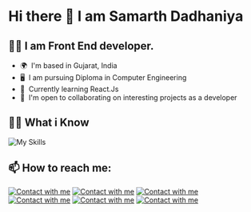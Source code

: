 # Hi there 👋 I am Samarth Dadhaniya

## :technologist: I am Front End developer.

*   🌍  I'm based in Gujarat, India
*   🖥️  I am pursuing Diploma in Computer Engineering
*   🧠  Currently learning React.Js
*   🤝  I'm open to collaborating on interesting projects as a developer

## :student: What i Know

![My Skills](https://skillicons.dev/icons?i=html,css,js,bootstrap,typescript,mysql,vscode,figma,xd,androidstudio)

## 📫 How to reach me:

[![Contact with me](https://skillicons.dev/icons?i=linkedin)](https://www.linkedin.com/in/samarth-dadhaniya) 
[![Contact with me](https://skillicons.dev/icons?i=github)](https://github.com/samarthdadhaniya) 
[![Contact with me](https://skillicons.dev/icons?i=instagram)](https://instagram.com/samarth_14_1_?igshid=ZDdkNTZiNTM=)
[![Contact with me](https://skillicons.dev/icons?i=twitter)](https://twitter.com/SAMARTH_14_1)
[![Contact with me](https://skillicons.dev/icons?i=devto)](https://dev.to/samarth14)
[![Contact with me](https://skillicons.dev/icons?i=stackoverflow)](https://stackoverflow.com/)

<!--
**samarthdadhaniya/samarthdadhaniya** is a ✨ _special_ ✨ repository because its `README.md` (this file) appears on your GitHub profile.

Here are some ideas to get you started:

- 🔭 I’m currently working on ...
- 🌱 I’m currently learning ...
- 👯 I’m looking to collaborate on ...
- 🤔 I’m looking for help with ...
- 💬 Ask me about ...
- 📫 How to reach me: ...
- 😄 Pronouns: ...
- ⚡ Fun fact: ...
-->
